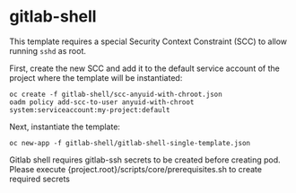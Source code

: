 # gitlab-shell

This template requires a special Security Context Constraint (SCC) to allow
running `sshd` as root.

First, create the new SCC and add it to the default service account of the
project where the template will be instantiated:

```
oc create -f gitlab-shell/scc-anyuid-with-chroot.json
oadm policy add-scc-to-user anyuid-with-chroot system:serviceaccount:my-project:default
```

Next, instantiate the template:

```
oc new-app -f gitlab-shell/gitlab-shell-single-template.json
```

Gitlab shell requires gitlab-ssh secrets to be created before creating pod. 
Please execute {project.root}/scripts/core/prerequisites.sh to create required secrets